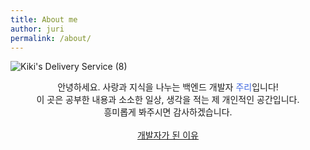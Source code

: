 ```yaml
---
title: About me
author: juri
permalink: /about/
---
```


![Kiki's Delivery Service (8)](https://user-images.githubusercontent.com/81026531/136664690-f6401e16-0a5c-4954-a58e-0131034719e0.jpg)

<div align=center>
안녕하세요. 사랑과 지식을 나누는 백엔드 개발자 <span style='color:royalblue'>주리</span>입니다!
<br>
이 곳은 공부한 내용과 소소한 일상, 생각을 적는 제 개인적인 공간입니다.
<br>
흥미롭게 봐주시면 감사하겠습니다. 
</div>
<br>
<div align=center><a href="https://jang184.github.io/diary/review/" class="btn--info">개발자가 된 이유</a></div>
<p class='notice--info'></p>